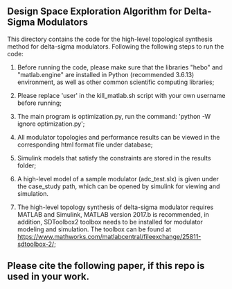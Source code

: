 ## Design Space Exploration Algorithm for Delta-Sigma Modulators

This directory contains the code for the high-level topological synthesis method for delta-sigma modulators. Following the following steps to run the code:

1. Before running the code, please make sure that the libraries "hebo" and "matlab.engine" are installed in Python (recommended 3.6.13) environment, as well as other common scientific computing libraries;

2. Please replace 'user' in the kill_matlab.sh script with your own username before running;

3. The main program is optimization.py, run the command: 'python -W ignore optimization.py';

4. All modulator topologies and performance results can be viewed in the corresponding html format file under database;

5. Simulink models that satisfy the constraints are stored in the results folder;

6. A high-level model of a sample modulator (adc_test.slx) is given under the case_study path, which can be opened by simulink for viewing and simulation.

7. The high-level topology synthesis of delta-sigma modulator requires MATLAB and Simulink, MATLAB version 2017.b is recommended, in addition, SDToolbox2 toolbox needs to be installed for modulator modeling and simulation.
    The toolbox can be found at https://www.mathworks.com/matlabcentral/fileexchange/25811-sdtoolbox-2/;

## Please cite the following paper, if this repo is used in your work. 


